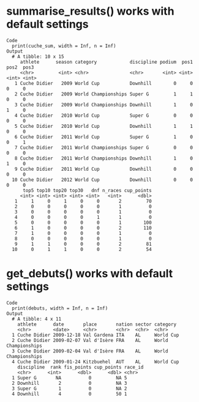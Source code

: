 # summarise_results() works with default settings

    Code
      print(cuche_sum, width = Inf, n = Inf)
    Output
      # A tibble: 10 x 15
         athlete      season category            discipline podium  pos1  pos2  pos3
         <chr>         <int> <chr>               <chr>       <int> <int> <int> <int>
       1 Cuche Didier   2009 World Cup           Downhill        0     0     0     0
       2 Cuche Didier   2009 World Championships Super G         1     1     0     0
       3 Cuche Didier   2009 World Championships Downhill        1     0     1     0
       4 Cuche Didier   2010 World Cup           Super G         0     0     0     0
       5 Cuche Didier   2010 World Cup           Downhill        1     1     0     0
       6 Cuche Didier   2011 World Cup           Super G         1     0     0     1
       7 Cuche Didier   2011 World Championships Super G         0     0     0     0
       8 Cuche Didier   2011 World Championships Downhill        1     0     1     0
       9 Cuche Didier   2011 World Cup           Downhill        0     0     0     0
      10 Cuche Didier   2012 World Cup           Downhill        0     0     0     0
          top5 top10 top20 top30   dnf n_races cup_points
         <int> <int> <int> <int> <int>   <int>      <dbl>
       1     1     0     1     0     0       2         70
       2     0     0     0     0     0       1          0
       3     0     0     0     0     0       1          0
       4     0     0     0     0     1       1          0
       5     0     0     0     0     0       1        100
       6     1     0     0     0     0       2        110
       7     1     0     0     0     0       1          0
       8     0     0     0     0     0       1          0
       9     1     1     0     0     0       2         81
      10     0     1     1     0     0       2         54

# get_debuts() works with default settings

    Code
      print(debuts, width = Inf, n = Inf)
    Output
      # A tibble: 4 x 11
        athlete      date       place       nation sector category           
        <chr>        <date>     <chr>       <chr>  <chr>  <chr>              
      1 Cuche Didier 2009-12-18 Val Gardena ITA    AL     World Cup          
      2 Cuche Didier 2009-02-07 Val d'Isère FRA    AL     World Championships
      3 Cuche Didier 2009-02-04 Val d'Isère FRA    AL     World Championships
      4 Cuche Didier 2009-01-24 Kitzbuehel  AUT    AL     World Cup          
        discipline  rank fis_points cup_points race_id
        <chr>      <int>      <dbl>      <dbl> <chr>  
      1 Super G       NA          0         NA 5      
      2 Downhill       2          0         NA 3      
      3 Super G        1          0         NA 2      
      4 Downhill       4          0         50 1      

